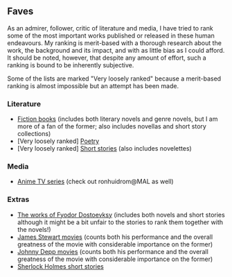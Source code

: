 ## Faves

As an admirer, follower, critic of literature and media, I have tried to rank some of the most important works published or released in these human endeavours. My ranking is merit-based with a thorough research about the work, the background and its impact, and with as little bias as I could afford. It should be noted, however, that despite any amount of effort, such a ranking is bound to be inherently subjective.

Some of the lists are marked "Very loosely ranked" because a merit-based ranking is almost impossible but an attempt has been made.

### Literature

- [Fiction books](Literature/fiction-books.csv) (includes both literary novels and genre novels, but I am more of a fan of the former; also includes novellas and short story collections)
- [Very loosely ranked] [Poetry](Literature/poetry.csv)
- [Very loosely ranked] [Short stories](Literature/short-stories.csv) (also includes novelettes)

### Media

- [Anime TV series](Media/anime-tv-series.csv) (check out ronhuidrom@MAL as well)

### Extras

- [The works of Fyodor Dostoevksy](Extras/Dostoevsky-works.csv) (includes both novels and short stories although it might be a bit unfair to the stories to rank them together with the novels!)
- [James Stewart movies](Extras/Stewart-movies.csv) (counts both his performance and the overall greatness of the movie with considerable importance on the former)
- [Johnny Depp movies](Extras/Depp-movies.csv) (counts both his performance and the overall greatness of the movie with considerable importance on the former)
- [Sherlock Holmes short stories](Extras/Sherlock-Holmes-short-stories.csv)

